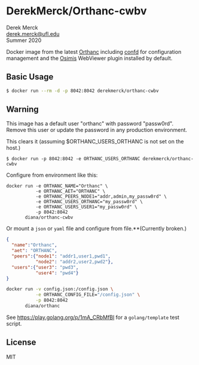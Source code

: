 # DerekMerck/Orthanc-cwbv

Derek Merck  
derek.merck@ufl.edu  
Summer 2020  

Docker image from the latest [Orthanc][] including [confd][] for configuration management and the [Osimis][] WebViewer plugin installed by default.

[Orthanc]: https://orthanc-server.com
[confd]: https://github.com/kelseyhightower/confd
[Osimis]: https://www.osimis.io/en/

## Basic Usage

```bash
$ docker run --rm -d -p 8042:8042 derekmerck/orthanc-cwbv
```

## Warning

This image has a default user "orthanc" with password "passw0rd".  Remove this user or update the password in any production environment.

This clears it (assuming $ORTHANC_USERS_ORTHANC is not set on the host.)
```
$ docker run -p 8042:8042 -e ORTHANC_USERS_ORTHANC derekmerck/orthanc-cwbv
```

Configure from environment like this:
```
docker run -e ORTHANC_NAME="Orthanc" \
           -e ORTHANC_AET="ORTHANC" \
           -e ORTHANC_PEERS_NODE1="addr,admin,my_passw0rd" \
           -e ORTHANC_USERS_ORTHANC="my_passw0rd" \
           -e ORTHANC_USERS_USER1="my_passw0rd" \
           -p 8042:8042
       diana/orthanc-cwbv
```

Or mount a `json` or `yaml` file and configure from file.**(Currently broken.)
```json
{
  "name":"Orthanc",
  "aet": "ORTHANC",
  "peers":{"node1": "addr1,user1,pwd1", 
           "node2": "addr2,user2,pwd2"}, 
  "users":{"user3": "pwd3", 
           "user4": "pwd4"}
}
```
```bash
docker run -v config.json:/config.json \
           -e ORTHANC_CONFIG_FILE="/config.json" \
           -p 8042:8042
       diana/orthanc
```

See https://play.golang.org/p/1mA_CRbMfBl for a `golang/template` test script.

## License

MIT

